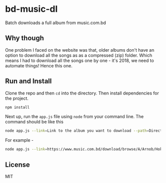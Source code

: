 # bd-music-dl
Batch downloads a full album from music.com.bd

## Why though
One problem I faced on the website was that, older albums don't have an option to download
all the songs as as a compressed (zip) folder. Which means I had to download all the songs one by
one - it's 2018, we need to automate things! Hence this one.

## Run and Install

Clone the repo and then `cd` into the directory. Then install dependencies for the project.

```bash
npm install
```

Next up, run the `app.js` file using `node` from your command line. The command should be like this

```bash
node app.js --link=Link to the album you want to download --path=Directory on your computer where you want to download files
```


For example -
```bash
node app.js --link=https://www.music.com.bd/download/browse/A/Arnob/Hok%20Kolorob/ --path=/Users/shawon/Desktop/Songs
```

## License
MIT

